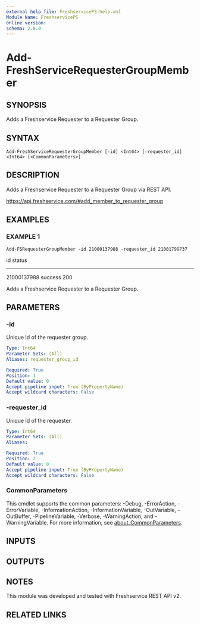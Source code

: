 ```yaml
---
external help file: FreshservicePS-help.xml
Module Name: FreshservicePS
online version:
schema: 2.0.0
---
```


# Add-FreshServiceRequesterGroupMember

## SYNOPSIS
Adds a Freshservice Requester to a Requester Group.

## SYNTAX

```
Add-FreshServiceRequesterGroupMember [-id] <Int64> [-requester_id] <Int64> [<CommonParameters>]
```

## DESCRIPTION
Adds a Freshservice Requester to a Requester Group via REST API.

https://api.freshservice.com/#add_member_to_requester_group

## EXAMPLES

### EXAMPLE 1
```
Add-FSRequesterGroupMember -id 21000137988 -requester_id 21001799737
```

id status
-- ------
21000137988 success 200

Adds a Freshservice Requester to a Requester Group.

## PARAMETERS

### -id
Unique Id of the requester group.

```yaml
Type: Int64
Parameter Sets: (All)
Aliases: requester_group_id

Required: True
Position: 1
Default value: 0
Accept pipeline input: True (ByPropertyName)
Accept wildcard characters: False
```

### -requester_id
Unique Id of the requester.

```yaml
Type: Int64
Parameter Sets: (All)
Aliases:

Required: True
Position: 2
Default value: 0
Accept pipeline input: True (ByPropertyName)
Accept wildcard characters: False
```

### CommonParameters
This cmdlet supports the common parameters: -Debug, -ErrorAction, -ErrorVariable, -InformationAction, -InformationVariable, -OutVariable, -OutBuffer, -PipelineVariable, -Verbose, -WarningAction, and -WarningVariable. For more information, see [about_CommonParameters](http://go.microsoft.com/fwlink/?LinkID=113216).

## INPUTS

## OUTPUTS

## NOTES
This module was developed and tested with Freshservice REST API v2.

## RELATED LINKS
